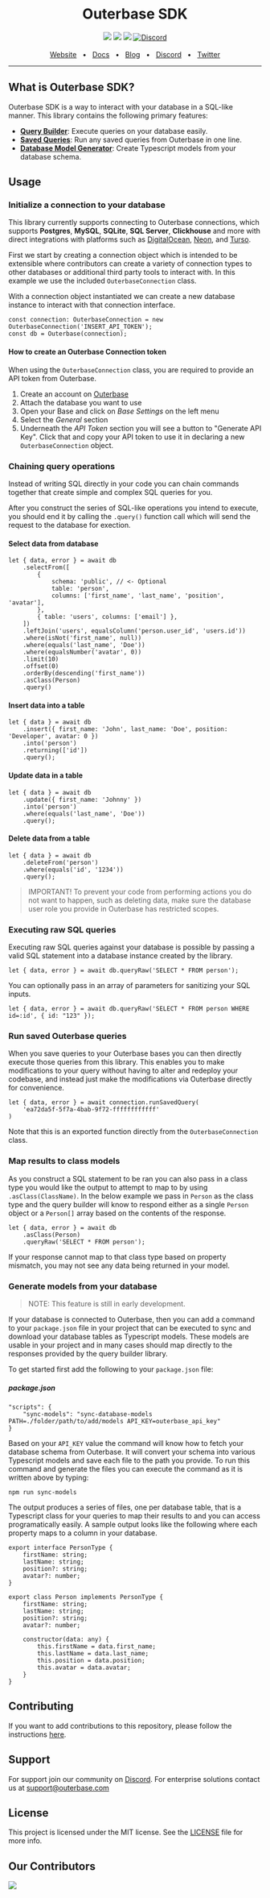 <div align="center">
    <h1>Outerbase SDK</h1>
    <a href="https://www.npmjs.com/package/@outerbase/sdk"><img src="https://img.shields.io/npm/v/@outerbase/sdk.svg?style=flat" /></a>
    <a href="https://github.com/outerbase/sdk/blob/main/CONTRIBUTING.md"><img src="https://img.shields.io/badge/PRs-welcome-brightgreen.svg" /></a>
    <a href="https://github.com/"><img src="https://img.shields.io/badge/license-MIT-blue" /></a>
    <a href="https://discord.gg/4M6AXzGG84"><img alt="Discord" src="https://img.shields.io/discord/1123612147704934400?label=Discord"></a>
    <br />
    <br />
    <a href="https://www.outerbase.com/">Website</a>
    <span>&nbsp;&nbsp;•&nbsp;&nbsp;</span>
    <a href="https://docs.outerbase.com/">Docs</a>
    <span>&nbsp;&nbsp;•&nbsp;&nbsp;</span>
    <a href="https://www.outerbase.com/blog/">Blog</a>
    <span>&nbsp;&nbsp;•&nbsp;&nbsp;</span>
    <a href="https://discord.gg/4M6AXzGG84">Discord</a>
    <span>&nbsp;&nbsp;•&nbsp;&nbsp;</span>
    <a href="https://twitter.com/outerbase">Twitter</a>
    <br />
    <hr />
</div>

## What is Outerbase SDK?

Outerbase SDK is a way to interact with your database in a SQL-like manner. This library contains the following primary features:

- [**Query Builder**](#chaining-query-operations): Execute queries on your database easily.
- [**Saved Queries**](#run-saved-outerbase-queries): Run any saved queries from Outerbase in one line.
- [**Database Model Generator**](#generate-models-from-your-database): Create Typescript models from your database schema.

## Usage

### Initialize a connection to your database

This library currently supports connecting to Outerbase connections, which supports **Postgres**, **MySQL**, **SQLite**, **SQL Server**, **Clickhouse** and more with direct integrations with platforms such as [DigitalOcean](https://digitalocean.com), [Neon](https://neon.tech), and [Turso](https://turso.tech).

First we start by creating a connection object which is intended to be extensible where contributors can create a variety of connection types to other databases or additional third party tools to interact with. In this example we use the included `OuterbaseConnection` class.

With a connection object instantiated we can create a new database instance to interact with that connection interface.

```
const connection: OuterbaseConnection = new OuterbaseConnection('INSERT_API_TOKEN');
const db = Outerbase(connection);
```

#### How to create an Outerbase Connection token

When using the `OuterbaseConnection` class, you are required to provide an API token from Outerbase.

1. Create an account on [Outerbase](https://app.outerbase.com/)
2. Attach the database you want to use
3. Open your Base and click on _Base Settings_ on the left menu
4. Select the _General_ section
5. Underneath the _API Token_ section you will see a button to "Generate API Key". Click that and copy your API token to use it in declaring a new `OuterbaseConnection` object.

### Chaining query operations

Instead of writing SQL directly in your code you can chain commands together that create simple and complex SQL queries for you.

After you construct the series of SQL-like operations you intend to execute, you should end it by calling the `.query()` function call which will send the request to the database for exection.

#### Select data from database
```
let { data, error } = await db
    .selectFrom([
        {
            schema: 'public', // <- Optional
            table: 'person',
            columns: ['first_name', 'last_name', 'position', 'avatar'],
        },
        { table: 'users', columns: ['email'] },
    ])
    .leftJoin('users', equalsColumn('person.user_id', 'users.id'))
    .where(isNot('first_name', null))
    .where(equals('last_name', 'Doe'))
    .where(equalsNumber('avatar', 0))
    .limit(10)
    .offset(0)
    .orderBy(descending('first_name'))
    .asClass(Person)
    .query()
```

#### Insert data into a table
```
let { data } = await db
    .insert({ first_name: 'John', last_name: 'Doe', position: 'Developer', avatar: 0 })
    .into('person')
    .returning(['id'])
    .query();
```

#### Update data in a table
```
let { data } = await db
    .update({ first_name: 'Johnny' })
    .into('person')
    .where(equals('last_name', 'Doe'))
    .query();
```

#### Delete data from a table
```
let { data } = await db
    .deleteFrom('person')
    .where(equals('id', '1234'))
    .query();
```

> IMPORTANT! To prevent your code from performing actions you do not want to happen, such as deleting data, make sure the database user role you provide in Outerbase has restricted scopes.

### Executing raw SQL queries

Executing raw SQL queries against your database is possible by passing a valid SQL statement into a database instance created by the library.

```
let { data, error } = await db.queryRaw('SELECT * FROM person');
```

You can optionally pass in an array of parameters for sanitizing your SQL inputs.

```
let { data, error } = await db.queryRaw('SELECT * FROM person WHERE id=:id', { id: "123" });
```

### Run saved Outerbase queries

When you save queries to your Outerbase bases you can then directly execute those queries from this library. This enables you to make modifications to your query without having to alter and redeploy your codebase, and instead just make the modifications via Outerbase directly for convenience.

```
let { data, error } = await connection.runSavedQuery(
    'ea72da5f-5f7a-4bab-9f72-ffffffffffff'
)
```

Note that this is an exported function directly from the `OuterbaseConnection` class.

### Map results to class models

As you construct a SQL statement to be ran you can also pass in a class type you would like the output to attempt to map to by using `.asClass(ClassName)`. In the below example we pass in `Person` as the class type and the query builder will know to respond either as a single `Person` object or a `Person[]` array based on the contents of the response.

```
let { data, error } = await db
    .asClass(Person)
    .queryRaw('SELECT * FROM person');
```

If your response cannot map to that class type based on property mismatch, you may not see any data being returned in your model.

### Generate models from your database

> NOTE: This feature is still in early development.

If your database is connected to Outerbase, then you can add a command to your `package.json` file in your project that can be executed to sync and download your database tables as Typescript models. These models are usable in your project and in many cases should map directly to the responses provided by the query builder library.

To get started first add the following to your `package.json` file:

##### package.json
```
"scripts": {
    "sync-models": "sync-database-models PATH=./folder/path/to/add/models API_KEY=outerbase_api_key"
}
```

Based on your `API_KEY` value the command will know how to fetch your database schema from Outerbase. It will convert your schema into various Typescript models and save each file to the path you provide. To run this command and generate the files you can execute the command as it is written above by typing:

```
npm run sync-models
```

The output produces a series of files, one per database table, that is a Typescript class for your queries to map their results to and you can access programatically easily. A sample output looks like the following where each property maps to a column in your database.

```
export interface PersonType {
    firstName: string;
    lastName: string;
    position?: string;
    avatar?: number;
}

export class Person implements PersonType {
    firstName: string;
    lastName: string;
    position?: string;
    avatar?: number;
    
    constructor(data: any) {
        this.firstName = data.first_name;
        this.lastName = data.last_name;
        this.position = data.position;
        this.avatar = data.avatar;
    }
}
```

## Contributing

If you want to add contributions to this repository, please follow the instructions [here](contributing.md).

## Support

For support join our community on [Discord](https://discord.gg/4M6AXzGG84). For enterprise solutions contact us at [support@outerbase.com](mailto:support@outerbase.com)

## License

This project is licensed under the MIT license. See the [LICENSE](./LICENSE.txt) file for more info.

## Our Contributors

<img align="left" src="https://contributors-img.web.app/image?repo=outerbase/sdk"/>